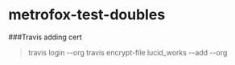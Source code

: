 # metrofox-test-doubles


###Travis adding cert

>travis login --org
>travis encrypt-file lucid_works --add --org